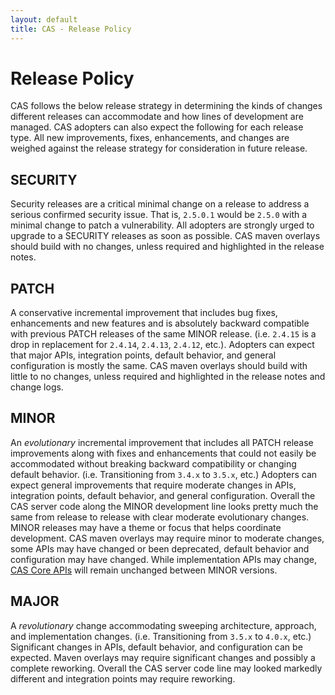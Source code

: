 ```yaml
---
layout: default
title: CAS - Release Policy
---
```


# Release Policy

CAS follows the below release strategy in determining the kinds of changes different releases can
accommodate and how lines of development are managed. CAS adopters can also expect the following 
for each release type. All new improvements, fixes, enhancements, and changes are weighed against 
the release strategy for consideration in future release.

## SECURITY 

Security releases are a critical minimal change on a release to address a serious confirmed 
security issue. That is, `2.5.0.1` would be `2.5.0` with a minimal change to patch a vulnerability.
All adopters are strongly urged to upgrade to a SECURITY releases as soon as possible. 
CAS maven overlays should build with no changes, unless required and highlighted in the release notes.

## PATCH 

A conservative incremental improvement that includes bug fixes, enhancements and new features 
and is absolutely backward compatible with previous PATCH releases of the same 
MINOR release. (i.e. `2.4.15` is a drop in replacement for `2.4.14`, `2.4.13`, `2.4.12`, etc.). 
Adopters can expect that major APIs, integration points, default behavior, and general 
configuration is mostly the same. CAS maven overlays should build with little to no changes, 
unless required and highlighted in the release notes and change logs.

## MINOR 

An *evolutionary* incremental improvement that includes all PATCH release improvements 
along with fixes and enhancements that could not easily be accommodated without 
breaking backward compatibility or changing default behavior. (i.e. Transitioning from `3.4.x` to `3.5.x`, etc.) 
Adopters can expect general improvements that require moderate changes in APIs, integration points, 
default behavior, and general configuration. Overall the CAS server code along the MINOR 
development line looks pretty much the same from release to release with clear moderate evolutionary 
changes. MINOR releases may have a theme or focus that helps coordinate development. 
CAS maven overlays may require minor to moderate changes, some APIs may have changed or 
been deprecated, default behavior and configuration may have changed. 
While implementation APIs may change, [CAS Core APIs](https://github.com/Jasig/cas/tree/master/cas-server-core-api) 
will remain unchanged between MINOR versions.

## MAJOR 
 
A *revolutionary* change accommodating sweeping architecture, approach, and
implementation changes. (i.e. Transitioning from `3.5.x` to `4.0.x`, etc.) 
Significant changes in APIs, default behavior, and configuration can be expected. 
Maven overlays may require significant changes and possibly a complete reworking. 
Overall the CAS server code line may looked markedly different and integration 
points may require reworking. 

